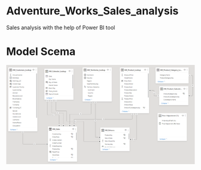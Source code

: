 # Adventure_Works_Sales_analysis
Sales analysis with the help of Power BI tool

# Model Scema

![alt text](https://github.com/aravind-etagi/Adventure_Works_Sales_analysis/blob/main/Model_schema.PNG)
